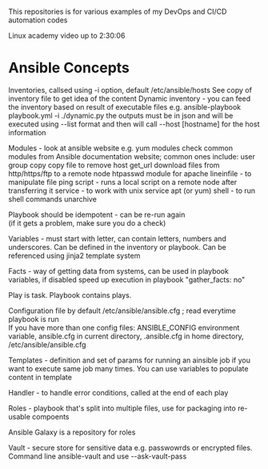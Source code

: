 This repositories is for various examples of my DevOps and CI/CD automation codes

Linux academy video up to 2:30:06


# Ansible Concepts

Inventories, callsed using -i option, default /etc/ansible/hosts 
See copy of inventory file to get idea of the content 
Dynamic inventory - you can feed the inventory based on result of executable files 
e.g. ansible-playbook playbook.yml -i ./dynamic.py 
the outputs must be in json and will be executed using --list format 
and then will call --host [hostname] for the host information 

Modules - look at ansible website e.g. yum modules 
check common modules from Ansible documentation website; common ones include:
user
group
copy copy file to remove host
get_url download files from http/https/ftp to a remote node
htpasswd module for apache 
lineinfile - to manipulate file
ping 
script - runs a local script on a remote node after transferring it 
service - to work with unix service
apt (or yum)
shell - to run shell commands 
unarchive




Playbook should be idempotent - can be re-run again <br />
(if it gets a problem, make sure you do a check)

Variables - must start with letter, can contain letters, numbers and underscores. Can be defined in the inventory or playbook. Can be referenced using jinja2 template system 

Facts - way of getting data from systems, can be used in playbook variables, if disabled speed up execution in playbook "gather_facts: no" 

Play is task. Playbook contains plays. 

Configuration file by default /etc/ansible/ansible.cfg ; read everytime playbook is run  
If you have more than one config files: ANSIBLE_CONFIG environment variable, ansible.cfg in current directory, .ansible.cfg in home directory, /etc/ansible/ansible.cfg 

Templates - definition and set of params for running an ainsible job if you want to execute same job many times. You can use variables to populate content in template 

Handler - to handle error conditions, called at the end of each play 

Roles - playbook that's split into multiple files, use for packaging into re-usable compoents 

Ansible Galaxy is a repository for roles 

Vault - secure store for sensitive data e.g. passwowrds or encrypted files. Command line ansible-vault and use --ask-vault-pass 
